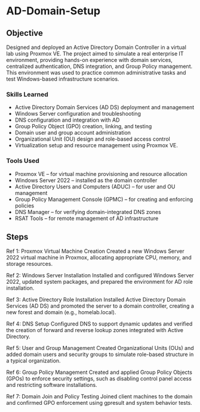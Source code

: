# AD-Domain-Setup

## Objective
Designed and deployed an Active Directory Domain Controller in a virtual lab using Proxmox VE. The project aimed to simulate a real enterprise IT environment, providing hands-on experience with domain services, centralized authentication, DNS integration, and Group Policy management. This environment was used to practice common administrative tasks and test Windows-based infrastructure scenarios.

### Skills Learned
- Active Directory Domain Services (AD DS) deployment and management
- Windows Server configuration and troubleshooting
- DNS configuration and integration with AD
- Group Policy Object (GPO) creation, linking, and testing
- Domain user and group account administration
- Organizational Unit (OU) design and role-based access control
- Virtualization setup and resource management using Proxmox VE.

### Tools Used
- Proxmox VE – for virtual machine provisioning and resource allocation
- Windows Server 2022 – installed as the domain controller
- Active Directory Users and Computers (ADUC) – for user and OU management
- Group Policy Management Console (GPMC) – for creating and enforcing policies
- DNS Manager – for verifying domain-integrated DNS zones
- RSAT Tools – for remote management of AD infrastructure

## Steps
Ref 1: Proxmox Virtual Machine Creation
Created a new Windows Server 2022 virtual machine in Proxmox, allocating appropriate CPU, memory, and storage resources.

Ref 2: Windows Server Installation
Installed and configured Windows Server 2022, updated system packages, and prepared the environment for AD role installation.

Ref 3: Active Directory Role Installation
Installed Active Directory Domain Services (AD DS) and promoted the server to a domain controller, creating a new forest and domain (e.g., homelab.local).

Ref 4: DNS Setup
Configured DNS to support dynamic updates and verified the creation of forward and reverse lookup zones integrated with Active Directory.

Ref 5: User and Group Management
Created Organizational Units (OUs) and added domain users and security groups to simulate role-based structure in a typical organization.

Ref 6: Group Policy Management
Created and applied Group Policy Objects (GPOs) to enforce security settings, such as disabling control panel access and restricting software installations.

Ref 7: Domain Join and Policy Testing
Joined client machines to the domain and confirmed GPO enforcement using gpresult and system behavior tests.

